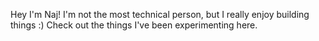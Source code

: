 Hey I'm Naj! I'm not the most technical person, but I really enjoy building things :)
Check out the things I've been experimenting here.


<!---
Naijide/Naijide is a ✨ special ✨ repository because its `README.md` (this file) appears on your GitHub profile.
You can click the Preview link to take a look at your changes.
--->
